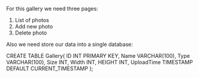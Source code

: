 For this gallery we need three pages:
1. List of photos
2. Add new photo
3. Delete photo

Also we need store our data into a single database:

CREATE TABLE Gallery(
    ID INT PRIMARY KEY,
    Name VARCHAR(100),
    Type VARCHAR(100),
    Size INT,
    Width INT,
    HEIGHT INT,
    UploadTime TIMESTAMP DEFAULT CURRENT_TIMESTAMP
);
